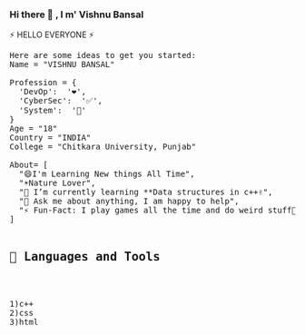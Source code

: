 ### Hi there 👋 , I m' Vishnu Bansal


⚡ HELLO EVERYONE ⚡
<!--
**vishnubansal001/vishnubansal001** is a ✨ _special_ ✨ repository because its `README.md` (this file) appears on your GitHub profile.-->
<pre>
Here are some ideas to get you started:
Name = "VISHNU BANSAL"

Profession = {
  'DevOp':  '❤️',
  'CyberSec':  '✅',
  'System':  '🧲'
}
Age = "18"
Country = "INDIA"
College = "Chitkara University, Punjab"

About= [
  "😄I'm Learning New things All Time",
  "☀️Nature Lover",
  "🌱 I’m currently learning **Data structures in c++✌️",
  "💬 Ask me about anything, I am happy to help",
  "⚡️ Fun-Fact: I play games all the time and do weird stuff🤣",
]

<h2>🚀 Languages and Tools</h2>
<p>
1)c++
2)css
3)html

</pre>
